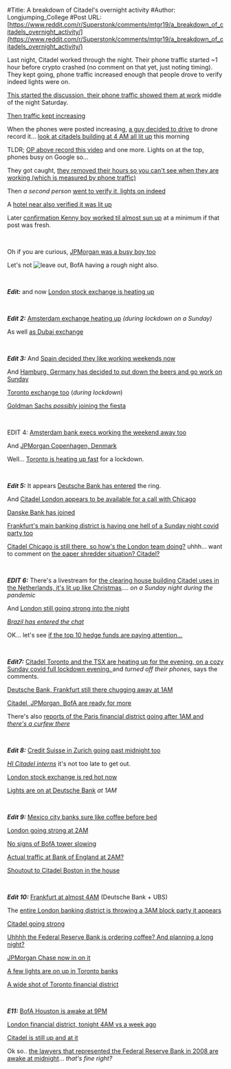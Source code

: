 #Title: A breakdown of Citadel's overnight activity
#Author: Longjumping_College
#Post URL: [https://www.reddit.com/r/Superstonk/comments/mtgr19/a_breakdown_of_citadels_overnight_activity/](https://www.reddit.com/r/Superstonk/comments/mtgr19/a_breakdown_of_citadels_overnight_activity/)


Last night, Citadel worked through the night. Their phone traffic started ~1 hour before crypto crashed (no comment on that yet, just noting timing). They kept going, phone traffic increased enough that people drove to verify indeed lights were on. 

[This started the discussion, their phone traffic showed them at work](https://www.reddit.com/r/Superstonk/comments/mt4j8w/shitadel_hq_oddly_busy_right_now_on_a_weekend/) middle of the night Saturday.


[Then traffic kept increasing](https://www.reddit.com/r/Superstonk/comments/mt85ej/google_says_there_is_more_activity_at_citadel_hq/)

When the phones were posted increasing, [a guy decided to drive](https://www.reddit.com/r/Superstonk/comments/mt85ej/google_says_there_is_more_activity_at_citadel_hq/guy5001?utm_source=share&context=3) to drone record it... [look at citadels building at 4 AM all lit up](https://www.reddit.com/r/Superstonk/comments/mt8m63/mission_chimpossible/) this morning

TLDR; [OP above record this video](https://m.youtube.com/watch?v=ct5OjZdehZU) and one more.  Lights on at the top, phones busy on Google so...


They got caught, [they removed their hours so you can't see when they are working (which is measured by phone traffic)](https://www.reddit.com/r/Superstonk/comments/mt9ycy/shitadel_got_caught_working_late_now_open_for_24/)


Then *a second person* [went to verify it, lights on indeed](https://www.reddit.com/r/Superstonk/comments/mt9jno/420am_at_shitadel_headquarters/)

A [hotel near also verified it was lit up](https://www.reddit.com/r/Superstonk/comments/mt91xx/the_entire_citadel_building_is_glowing_at_430_am/)

Later [confirmation Kenny boy worked til almost sun up](https://www.reddit.com/r/Superstonk/comments/mtddmi/confirmed_32_floor_is_ken_griffins_shitadel_lower/) at a minimum if that post was fresh.

&nbsp;

Oh if you are curious, [JPMorgan was a busy boy too](https://www.reddit.com/r/Superstonk/comments/mt6rx7/citadel_working_late_spinoff_jp_morgan_has_a_red/)

Let's not ![leave out, BofA having a rough night also.](https://i.gyazo.com/95a15c236e76fa6a225cea50017d4d01.png)

&nbsp;

***Edit:*** and now [London stock exchange is heating up](https://www.reddit.com/r/Superstonk/comments/mtfxp0/it_seems_pretty_odd_the_london_stock_exchange_is/)

&nbsp;


***Edit 2:*** [Amsterdam exchange heating up](https://www.reddit.com/r/Superstonk/comments/mthnma/in_response_to_the_london_financial_district_tube/) *(during lockdown on a Sunday)*

As well [as Dubai exchange](https://www.reddit.com/r/Superstonk/comments/mtj6yv/dubai_financial_centre_train_station_busier_than/)

&nbsp;

***Edit 3:*** And [Spain decided they like working weekends now](https://www.reddit.com/r/Superstonk/comments/mthpsk/also_happening_near_the_madrid_spain_stock/)

And [Hamburg, Germany has decided to put down the beers and go work on Sunday](https://www.reddit.com/r/Superstonk/comments/mthxd1/update_hamburg_de_finance_district_unusual_high/?utm_medium=android_app&utm_source=share)

[Toronto exchange too](https://www.reddit.com/r/Superstonk/comments/mtf0ip/transit_station_in_toronto_business_district_is/) (*during lockdown*)

[Goldman Sachs *possibly* joining the fiesta](https://www.reddit.com/r/Superstonk/comments/mtj24h/brookfield_place_a_ferry_terminal_near_goldman/)

&nbsp;

EDIT 4: [Amsterdam bank execs working the weekend away too](https://www.reddit.com/r/Superstonk/comments/mtkv4u/abn_amro_headquarters_in_amsterdam_top_floor/)

And [JPMorgan Copenhagen,  Denmark](https://www.reddit.com/r/Superstonk/comments/mtk4sp/busier_than_usual_also_in_copenhagen_denmark_in/)

Well... [Toronto is heating up fast](https://www.reddit.com/r/Superstonk/comments/mtkibf/busy_in_toronto_bay_st_canadian_wall_st/) for a lockdown.

&nbsp;

***Edit 5:*** It appears [Deutsche Bank has entered](https://www.reddit.com/r/Superstonk/comments/mtlpj6/deutsche_bank_hq_train_station_reporting/) the ring.

And [Citadel London appears to be available for a call with Chicago](https://www.reddit.com/r/Superstonk/comments/mtkvl9/moorgate_and_liverpool_street_tube_station_both/)

[Danske Bank has joined](https://www.reddit.com/r/Superstonk/comments/mtlzu9/also_in_dk_more_than_usual_at_metro_station_at/)

[Frankfurt's main banking district is having one hell of a Sunday night covid party too](https://www.reddit.com/r/Superstonk/comments/mtlnhy/also_at_frankfurt_germanys_main_banking_district/)

[Citadel Chicago is still there, so how's the London team doing?](https://www.reddit.com/r/Superstonk/comments/mtljcf/there_are_more_people_there_now_then_the_busiest/) uhhh... want to comment on [the paper shredder situation? Citadel?](https://www.reddit.com/r/Superstonk/comments/mtlhf4/has_any_checked_if_there_are_paper_shredders_in/)

&nbsp;


***EDIT 6:*** There's a livestream for [the clearing house building Citadel uses in the Netherlands, it's lit up like Christmas](https://www.reddit.com/r/Superstonk/comments/mtmo0w/live_feed_of_the_zuidas_location_of_abn_amro_one/).... *on a Sunday night during the pandemic*

And [London still going strong into the night](https://www.reddit.com/r/Superstonk/comments/mtm6ir/canary_wharf_station_in_london_busier_than_any/)

 [*Brazil has entered the chat*](https://www.reddit.com/r/Superstonk/comments/mtmoil/brazilian_bankers_working_hard_on_a_sunday_night/)

OK... let's see [if the top 10 hedge funds are paying attention...](https://www.reddit.com/r/Superstonk/comments/mtmwaq/after_seeing_all_that_activity_data_i_found_a/)

&nbsp;


***Edit7:*** [Citadel Toronto and the TSX are heating up for the evening, on a cozy Sunday covid full lockdown evening. ](https://www.reddit.com/r/Superstonk/comments/mtnqq4/high_activity_at_citadel_toronto_toronto_stock/) and *turned off their phones,* says the comments.

[Deutsche Bank, Frankfurt still there chugging away at 1AM](https://www.reddit.com/r/Superstonk/comments/mto98k/deutsche_bank_in_frankfurt_seems_busy_as_well/)

[Citadel, JPMorgan, BofA are ready for more](https://www.reddit.com/r/Superstonk/comments/mto52j/looks_like_our_boys_are_busy_again_tonight/)

There's also [reports of the Paris financial district going after 1AM and *there's a curfew there*](https://www.reddit.com/r/Superstonk/comments/mto1lh/unusual_traffic_in_some_metro_stations_near/)


&nbsp;

***Edit 8:*** [Credit Suisse in Zurich going past midnight too](https://www.reddit.com/r/Superstonk/comments/mtoa1o/credit_suisse_in_zurich/)

[*HI Citadel interns*](https://www.reddit.com/r/Superstonk/comments/mto8db/google_trends_has_a_handy_little_tool_superstonk/) it's not too late to get out.

[London stock exchange is red hot now](https://www.reddit.com/r/Superstonk/comments/mtoau6/london_stock_exchange_currently_has_a_huge_spike/)

[Lights are on at Deutsche Bank](https://www.reddit.com/r/Superstonk/comments/mtp3mu/deutsche_bank_investigation_of_high_activity/) *at 1AM*


&nbsp;


***Edit 9:*** [Mexico city banks sure like coffee before bed](https://www.reddit.com/r/Superstonk/comments/mtpnn8/coffee_shops_busier_than_usual_near_big_banks_in/)

[London going strong at 2AM](https://www.reddit.com/r/Superstonk/comments/mtpm9o/londons_financial_hub_is_looking_busy_tonight/)

[No signs of BofA tower slowing](https://www.reddit.com/r/Superstonk/comments/mtpsa7/boa_tower_is_hella_busy_what_can_they_be_up_to_so/)

[Actual traffic at Bank of England at 2AM?](https://www.reddit.com/r/Superstonk/comments/mtpvif/2am_traffic_is_busy_around_the_boe_but_nowhere/)

[Shoutout to Citadel Boston in the house](https://www.reddit.com/r/Superstonk/comments/mtpyo8/boston_mass_checking_in_state_street_station/)

&nbsp;


***Edit 10:*** [Frankfurt at almost 4AM](https://www.reddit.com/r/Superstonk/comments/mtgr19/a_breakdown_of_citadels_overnight_activity/gv1amxl?utm_medium=android_app&utm_source=share&context=3) (Deutsche Bank + UBS)

The [entire London banking district is throwing a 3AM block party it appears](https://www.reddit.com/r/Superstonk/comments/mtqreu/canary_wharf_london_financial_district_lit_up/)

[Citadel going strong](https://www.reddit.com/r/Superstonk/comments/mtqyyl/looks_like_theyre_busy_tonight_too/)

[Uhhhh the Federal Reserve Bank is ordering coffee? And planning a long night?](https://www.reddit.com/r/Superstonk/comments/mtqyhk/this_time_the_federal_fucking_reserve_bank_subway/)

[JPMorgan Chase now in on it](https://www.reddit.com/r/Superstonk/comments/mtrcuu/jp_morgan_chase_busy_at_10pm_est/)

[A few lights are on up in Toronto banks](https://www.reddit.com/r/Superstonk/comments/mtrngl/recon_team_6ix_toronto/)

[A wide shot of Toronto financial district](https://www.reddit.com/r/Superstonk/comments/mtrr44/toronto_financial_district_lit_up_like_a/)

&nbsp;

***E11:*** [BofA Houston is awake at 9PM](https://www.reddit.com/r/Superstonk/comments/mtsko2/houston_financial_district_boa/)

[London financial district, tonight 4AM vs a week ago](https://www.reddit.com/r/Superstonk/comments/mtsjbv/canary_wharf_this_morning_at_430_am_second_image/)

[Citadel is still up and at it](https://www.reddit.com/r/Superstonk/comments/mtsr31/why/)

Ok so.. [the lawyers that represented the Federal Reserve Bank in 2008 are awake at midnight](https://www.reddit.com/r/Superstonk/comments/mtszx0/leading_law_firm_in_financial_services_regulation/)... *that's fine right?*